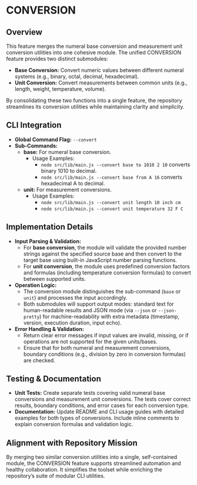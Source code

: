 # CONVERSION

## Overview
This feature merges the numeral base conversion and measurement unit conversion utilities into one cohesive module. The unified CONVERSION feature provides two distinct submodules:

- **Base Conversion:** Convert numeric values between different numeral systems (e.g., binary, octal, decimal, hexadecimal).
- **Unit Conversion:** Convert measurements between common units (e.g., length, weight, temperature, volume).

By consolidating these two functions into a single feature, the repository streamlines its conversion utilities while maintaining clarity and simplicity.

## CLI Integration
- **Global Command Flag:** `--convert`
- **Sub-Commands:**
  - **base:** For numeral base conversion. 
    - Usage Examples:
      - `node src/lib/main.js --convert base to 1010 2 10` converts binary 1010 to decimal.
      - `node src/lib/main.js --convert base from A 16` converts hexadecimal A to decimal.
  - **unit:** For measurement conversions.
    - Usage Examples:
      - `node src/lib/main.js --convert unit length 10 inch cm`
      - `node src/lib/main.js --convert unit temperature 32 F C`

## Implementation Details
- **Input Parsing & Validation:**
  - For **base conversion**, the module will validate the provided number strings against the specified source base and then convert to the target base using built-in JavaScript number parsing functions.
  - For **unit conversion**, the module uses predefined conversion factors and formulas (including temperature conversion formulas) to convert between supported units.
- **Operation Logic:**
  - The conversion module distinguishes the sub-command (`base` or `unit`) and processes the input accordingly.
  - Both submodules will support output modes: standard text for human-readable results and JSON mode (via `--json` or `--json-pretty`) for machine-readability with extra metadata (timestamp, version, execution duration, input echo).
- **Error Handling & Validation:**
  - Return clear error messages if input values are invalid, missing, or if operations are not supported for the given units/bases.
  - Ensure that for both numeral and measurement conversions, boundary conditions (e.g., division by zero in conversion formulas) are checked.

## Testing & Documentation
- **Unit Tests:** Create separate tests covering valid numeral base conversions and measurement unit conversions. The tests cover correct results, boundary conditions, and error cases for each conversion type.
- **Documentation:** Update README and CLI usage guides with detailed examples for both types of conversions. Include inline comments to explain conversion formulas and validation logic.

## Alignment with Repository Mission
By merging two similar conversion utilities into a single, self-contained module, the CONVERSION feature supports streamlined automation and healthy collaboration. It simplifies the toolset while enriching the repository’s suite of modular CLI utilities.
